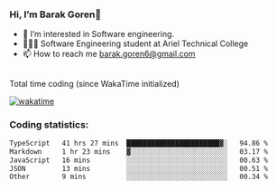 ###  Hi, I’m Barak Goren👋
- 👀 I’m interested in Software engineering.
- 👨🏼‍🎓 Software Engineering student at Ariel Technical College
- 📫 How to reach me barak.goren6@gmail.com
##
Total time coding (since WakaTime initialized)

[![wakatime](https://wakatime.com/badge/user/5cc5ec80-a806-4ca2-a704-db29274e48cd.svg)](https://wakatime.com/@5cc5ec80-a806-4ca2-a704-db29274e48cd)

   
### Coding statistics:

<!--START_SECTION:waka-->

```txt
TypeScript   41 hrs 27 mins  ███████████████████████▓░   94.86 %
Markdown     1 hr 23 mins    ▓░░░░░░░░░░░░░░░░░░░░░░░░   03.17 %
JavaScript   16 mins         ░░░░░░░░░░░░░░░░░░░░░░░░░   00.63 %
JSON         13 mins         ░░░░░░░░░░░░░░░░░░░░░░░░░   00.51 %
Other        9 mins          ░░░░░░░░░░░░░░░░░░░░░░░░░   00.34 %
```

<!--END_SECTION:waka-->

<!---
barakgoren/barakgoren is a ✨ special ✨ repository because its `README.md` (this file) appears on your GitHub profile.
You can click the Preview link to take a look at your changes.
--->

